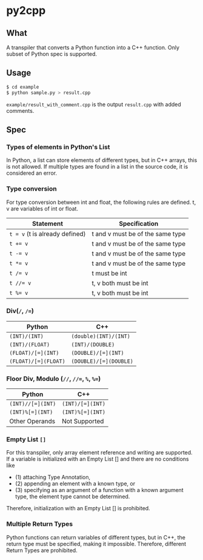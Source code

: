 # py2cpp

## What
A transpiler that converts a Python function into a C++ function. Only subset of Python spec is supported.

## Usage
```bash
$ cd example
$ python sample.py > result.cpp
```
`example/result_with_comment.cpp` is the output `result.cpp` with added comments.

## Spec
### Types of elements in Python's List
In Python, a list can store elements of different types, but in C++ arrays, this is not allowed. If multiple types are found in a list in the source code, it is considered an error.

### Type conversion
For type conversion between int and float, the following rules are defined. t, v are variables of int or float.

|Statement|Specification|
|---|---|
|`t = v`  (t is already defined)|t and v must be of the same type|
|`t += v`|t and v must be of the same type|
|`t -= v`|t and v must be of the same type|
|`t *= v`|t and v must be of the same type|
|`t /= v`|t must be int|
|`t //= v`|t, v both must be int|
|`t %= v`|t, v both must be int|

### Div(`/`, `/=`)

|Python|C++|
|---|---|
|`(INT)/(INT)`|`(double)(INT)/(INT)`|
|`(INT)/(FLOAT)`|`(INT)/(DOUBLE)`|
|`(FLOAT)/[=](INT)`|`(DOUBLE)/[=](INT)`|
|`(FLOAT)/[=](FLOAT)`|`(DOUBLE)/[=](DOUBLE)`|

### Floor Div, Modulo (`//`, `//=`, `%`, `%=`)

|Python|C++|
|---|---|
|`(INT)//[=](INT)`|`(INT)/[=](INT)`|
|`(INT)%[=](INT)`|`(INT)%[=](INT)`|
|Other Operands|Not Supported|

### Empty List `[]`
For this transpiler, only array element reference and writing are supported.
If a variable is initialized with an Empty List [] and there are no conditions like 
- (1) attaching Type Annotation,
- (2) appending an element with a known type, or 
- (3) specifying as an argument of a function with a known argument type, the element type cannot be determined. 

Therefore, initialization with an Empty List [] is prohibited.

### Multiple Return Types
Python functions can return variables of different types, but in C++, the return type must be specified, making it impossible. Therefore, different Return Types are prohibited.
